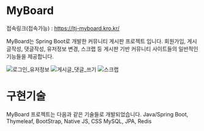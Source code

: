 # MyBoard
접속링크(접속가능) : https://ltj-myboard.kro.kr/

MyBoard는 Spring Boot로 개발한 커뮤니티 게시판 프로젝트 입니다.
회원가입, 게시글작성, 댓글작성, 유저정보 변경, 스크랩 등 게시판 기반 커뮤니티 사이트들의 일반적인 기능들을 제공합니다.

![로그인_유저정보](https://github.com/CBorange/MyBoard_Web/assets/31188689/209e9936-031e-46a9-b19e-d3d08751d48a)
![게시글_댓글_쓰기](https://github.com/CBorange/MyBoard_Web/assets/31188689/cca40345-b215-4b70-8300-f5e808e806d2)
![스크랩](https://github.com/CBorange/MyBoard_Web/assets/31188689/a2313ec7-34ab-447b-985c-ea93c91092e6)

# 구현기술
MyBoard 프로젝트는 다음과 같은 기술들로 개발되었습니다.
Java/Spring Boot, 
Thymeleaf, BootStrap, Native JS, CSS
MySQL, JPA, Redis

